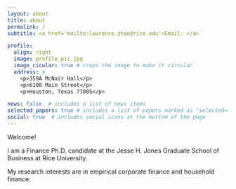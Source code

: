 ```yaml
---
layout: about
title: about
permalink: /
subtitle: <a href='mailto:lawrence.zhao@rice.edu'>Email: </a>

profile:
  align: right
  image: profile_pic.jpg
  image_cicular: true # crops the image to make it circular
  address: >
    <p>359A McNair Hall</p>
    <p>6100 Main Street</p>
    <p>Houston, Texas 77005</p>

news: false  # includes a list of news items
selected_papers: true # includes a list of papers marked as "selected={true}"
social: true  # includes social icons at the bottom of the page
---
```


Welcome!

I am a Finance Ph.D. candidate at the Jesse H. Jones Graduate School of Business at Rice University.

My research interests are in empirical corporate finance and household finance. 

